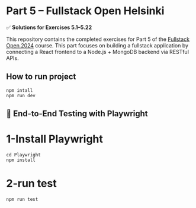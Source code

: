 # Part 5 – Fullstack Open Helsinki

✅ **Solutions for Exercises 5.1–5.22**

This repository contains the completed exercises for Part 5 of the [Fullstack Open 2024](https://fullstackopen.com/en/) course. This part focuses on building a fullstack application by connecting a React frontend to a Node.js + MongoDB backend via RESTful APIs.

## How to run project
```
npm intall
npm run dev
```
## 🧪 End-to-End Testing with Playwright

# 1-Install Playwright
``` 
cd Playwright
npm install 
```
# 2-run test
```
npm run test
```